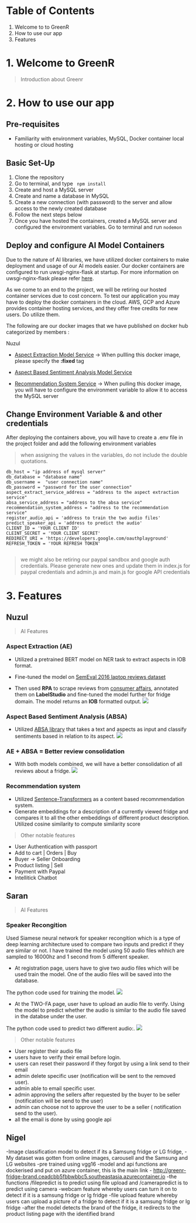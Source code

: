 # Table of Contents
1. Welcome to to GreenR
2. How to use our app
3. Features
# 1. Welcome to GreenR

>Introduction about Greenr

# 2. How to use our app
## Pre-requisites

- Familiarity with environment variables, MySQL, Docker container local hosting or cloud hosting

## Basic Set-Up

1. Clone the repository
2. Go to terminal, and type ``` npm install```
4. Create and host a MySQL server
5. Create and name a database in MySQL
6. Create a new connection (with password) to the server and allow access to the newly created database
7. Follow the next steps below
8. Once you have hosted the containers, created a MySQL server and configured the environment variables. Go to terminal and run ```nodemon```

## Deploy and configure AI Model Containers

Due to the nature of AI libraries, we have utilized docker containers to make deployment and usage of our AI models easier. Our docker containers are configured to run uwsgi-nginx-flask at startup. For more information on uwsgi-nginx-flask please refer [here](https://hub.docker.com/r/tiangolo/uwsgi-nginx-flask/). 

As we come to an end to the project, we will be retiring our hosted container services due to cost concern. To test our application you may have to deploy the docker containers in the cloud. AWS, GCP and Azure provides container hosting services, and they offer free credits for new users. Do utilize them.

The following are our docker images that we have published on docker hub categorized by members :

Nuzul
- [Aspect Extraction Model Service](https://hub.docker.com/repository/docker/nuzulfirdaly/aspect-extract) -> When pullling this docker image, please specify the **:fixed** tag

- [Aspect Based Sentiment Analysis Model Service]()

- [Recommendation System Service]() -> When pulling this docker image, you will have to configure the environment variable to allow it to access the MySQL server 
## Change Environment Variable & and other credentials

After deploying the containers above, you will have to create a .env file in the project folder and add the following environment variables
>when assigning the values in the variables, do not include the double quotations.
```
db_host = "ip address of mysql server"
db_database = "database name"
db_username =  "user connection name"
db_password = "password for the user connection"
aspect_extract_service_address = "address to the aspect extraction service"
absa_service_address = "address to the absa service"
recommendation_system_address = "address to the recommendation service"
register_audio_api = 'address to train the two audio files'
predict_speaker_api = 'address to predict the audio'
CLIENT_ID = 'YOUR CLIENT ID'
CLEINT_SECRET = 'YOUR CLIENT SECRET'
REDIRECT_URI = 'https://developers.google.com/oauthplayground'
REFRESH_TOKEN = 'YOUR REFRESH TOKEN'


```
>we might also be retiring our paypal sandbox and google auth credentials. Please generate new ones and update them in index.js for paypal credentials and admin.js and main.js for google API credentials

# 3. Features
##  Nuzul

> AI Features
### **Aspect Extraction (AE)**
- Utilized a pretrained BERT model on NER task to extract aspects in IOB format. 
- Fine-tuned the model on [SemEval 2016 laptop reviews dataset](http://metashare.ilsp.gr:8080/repository/browse/semeval-2016-absa-laptop-reviews-english-train-data-subtask-1/0ec1d3b0563211e58a25842b2b6a04d77d2f0983ccfa4936a25ddb821d46e220/)

- Then used  **RPA** to scrape reviews from [consumer affairs](https://www.consumeraffairs.com/homeowners/lg_refrigerator.html), annotated them on **LabelStudio** and fine-tuned the model further for fridge domain.
 The model returns an **IOB** formatted output. ![](/readME_Images/AE%20Training.jpg)


### **Aspect Based Sentiment Analysis (ABSA)**
- Utilized [ABSA library](https://github.com/ScalaConsultants/Aspect-Based-Sentiment-Analysis) that takes a text and aspects as input and classify sentiments based in relation to its aspect. ![](/readME_Images/ABSA_library.jpg)


### **AE + ABSA = Better review consolidation**
- With both models combined, we will have a better consolidation of all reviews about a fridge. ![](/readME_Images/absa.jpg)
### **Recommendation system**
- Utilized [Sentence-Transformers](https://huggingface.co/sentence-transformers) as a content based recomnmendation system. 
- Generate embeddings for a description of a currently viewed fridge and compares it to all the other embeddings of different product description. Utilized cosine similarity to compute similarity score


> Other notable features
- User Authentication with passport
- Add to cart | Orders | Buy
- Buyer -> Seller Onboarding
- Product listing |  Sell
- Payment with Paypal
-  Intellitick Chatbot

##  Saran

> AI Features
### **Speaker Recongition**

Used Siamese neural network for speaker recongition which is a type of deep learning architecture used to compare two inputs and predict if they are similar or not.
I have trained the model using 50 audio files whhich are sampled to 16000hz and 1 second from 5 different speaker.

- At registration page, users have to give two audio files which will be used train the model. One of the audio files will be saved into the database.

 The python code used for training the model. ![](/readME_Images/train.png)
 
 - At the TWO-FA page, user have to upload an audio file to verify. Using the model to predict whether the audio is similar to the audio file saved in the databse under the user.
 
  The python code used to predict two different audio:. ![](/readME_Images/predict.png)
  
  
  > Other notable features
- User register their audio file
- users have to verify their email before login.
- users can reset their password if they forgot by using a link send to their email
- admin delete specific user (notification will be sent to the removed user).
- admin able to email specific user. 
- admin approving the sellers after requested by the buyer to be seller (notification will be send to the user) 
- admin can choose not to approve the user to be a seller ( notification send to the user). 
- all the email is done by using google api

  
 





##  Nigel
-Image classification model to detect if its a Samsung fridge or LG fridge,
-My dataset was gotten from online images, carousell and the Samsung and LG websites
-pre trained using vgg16
-model and api functions are dockerised and put on azure container, this is the main link -
http://greenr-fridge-brand.ceadcbb5fbbwbbc5.southeastasia.azurecontainer.io 
-the functions /filepredict is to predict using file upload and /camerapredict is to predict using camera
-webcam feature whereby users can turn it on to detect if it is a samsung fridge or lg fridge
-file upload feature whereby users can upload a picture of a fridge to detect if it is a samsung fridge or lg fridge
-after the model detects the brand of the fridge, it redirects to the product listing page with the identified brand 

